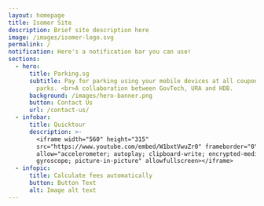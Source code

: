 ```yaml
---
layout: homepage
title: Isomer Site
description: Brief site description here
image: /images/isomer-logo.svg
permalink: /
notification: Here's a notification bar you can use!
sections:
  - hero:
      title: Parking.sg
      subtitle: Pay for parking using your mobile devices at all coupon parking car
        parks. <br>A collaboration between GovTech, URA and HDB.
      background: /images/hero-banner.png
      button: Contact Us
      url: /contact-us/
  - infobar:
      title: Quicktour
      description: >-
        <iframe width="560" height="315"
        src="https://www.youtube.com/embed/W1bxtVwuZr0" frameborder="0"
        allow="accelerometer; autoplay; clipboard-write; encrypted-media;
        gyroscope; picture-in-picture" allowfullscreen></iframe>
  - infopic:
      title: Calculate fees automatically
      button: Button Text
      alt: Image alt text
---
```

